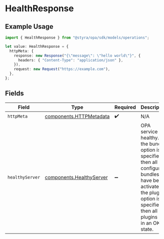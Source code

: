 # HealthResponse

## Example Usage

```typescript
import { HealthResponse } from "@styra/opa/sdk/models/operations";

let value: HealthResponse = {
  httpMeta: {
    response: new Response("{\"message\": \"hello world\"}", {
      headers: { "Content-Type": "application/json" },
    }),
    request: new Request("https://example.com"),
  },
};
```

## Fields

| Field                                                                                                                                                                               | Type                                                                                                                                                                                | Required                                                                                                                                                                            | Description                                                                                                                                                                         |
| ----------------------------------------------------------------------------------------------------------------------------------------------------------------------------------- | ----------------------------------------------------------------------------------------------------------------------------------------------------------------------------------- | ----------------------------------------------------------------------------------------------------------------------------------------------------------------------------------- | ----------------------------------------------------------------------------------------------------------------------------------------------------------------------------------- |
| `httpMeta`                                                                                                                                                                          | [components.HTTPMetadata](../../../sdk/models/components/httpmetadata.md)                                                                                                           | :heavy_check_mark:                                                                                                                                                                  | N/A                                                                                                                                                                                 |
| `healthyServer`                                                                                                                                                                     | [components.HealthyServer](../../../sdk/models/components/healthyserver.md)                                                                                                         | :heavy_minus_sign:                                                                                                                                                                  | OPA service is healthy. If the bundles option is specified then all configured bundles have been activated. If the plugins option is specified then all plugins are in an OK state. |